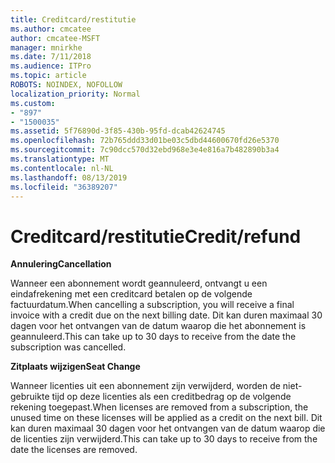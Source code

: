 ```yaml
---
title: Creditcard/restitutie
ms.author: cmcatee
author: cmcatee-MSFT
manager: mnirkhe
ms.date: 7/11/2018
ms.audience: ITPro
ms.topic: article
ROBOTS: NOINDEX, NOFOLLOW
localization_priority: Normal
ms.custom:
- "897"
- "1500035"
ms.assetid: 5f76890d-3f85-430b-95fd-dcab42624745
ms.openlocfilehash: 72b765ddd33d01be03c5dbd44600670fd26e5370
ms.sourcegitcommit: 7c90dcc570d32ebd968e3e4e816a7b482890b3a4
ms.translationtype: MT
ms.contentlocale: nl-NL
ms.lasthandoff: 08/13/2019
ms.locfileid: "36389207"
---
```

# <a name="creditrefund"></a><span data-ttu-id="01107-102">Creditcard/restitutie</span><span class="sxs-lookup"><span data-stu-id="01107-102">Credit/refund</span></span>

<span data-ttu-id="01107-103">**Annulering**</span><span class="sxs-lookup"><span data-stu-id="01107-103">**Cancellation**</span></span>
  
<span data-ttu-id="01107-104">Wanneer een abonnement wordt geannuleerd, ontvangt u een eindafrekening met een creditcard betalen op de volgende factuurdatum.</span><span class="sxs-lookup"><span data-stu-id="01107-104">When cancelling a subscription, you will receive a final invoice with a credit due on the next billing date.</span></span> <span data-ttu-id="01107-105">Dit kan duren maximaal 30 dagen voor het ontvangen van de datum waarop die het abonnement is geannuleerd.</span><span class="sxs-lookup"><span data-stu-id="01107-105">This can take up to 30 days to receive from the date the subscription was cancelled.</span></span>
  
<span data-ttu-id="01107-106">**Zitplaats wijzigen**</span><span class="sxs-lookup"><span data-stu-id="01107-106">**Seat Change**</span></span>
  
<span data-ttu-id="01107-107">Wanneer licenties uit een abonnement zijn verwijderd, worden de niet-gebruikte tijd op deze licenties als een creditbedrag op de volgende rekening toegepast.</span><span class="sxs-lookup"><span data-stu-id="01107-107">When licenses are removed from a subscription, the unused time on these licenses will be applied as a credit on the next bill.</span></span> <span data-ttu-id="01107-108">Dit kan duren maximaal 30 dagen voor het ontvangen van de datum waarop die de licenties zijn verwijderd.</span><span class="sxs-lookup"><span data-stu-id="01107-108">This can take up to 30 days to receive from the date the licenses are removed.</span></span>